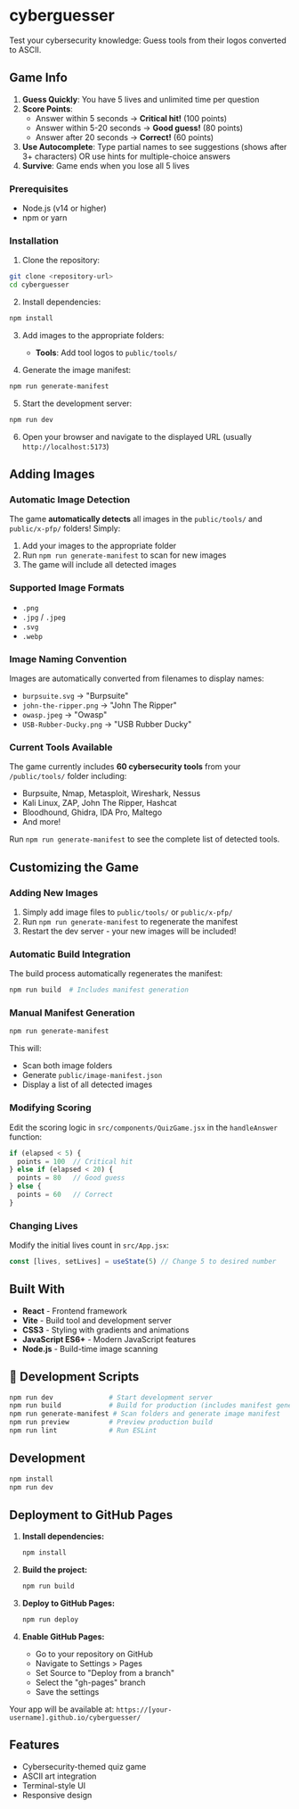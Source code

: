 # cyberguesser

Test your cybersecurity knowledge: Guess tools from their logos converted to ASCII.

## Game Info

1. **Guess Quickly**: You have 5 lives and unlimited time per question
2. **Score Points**: 
   - Answer within 5 seconds → **Critical hit!** (100 points)
   - Answer within 5-20 seconds → **Good guess!** (80 points)
   - Answer after 20 seconds → **Correct!** (60 points)
3. **Use Autocomplete**: Type partial names to see suggestions (shows after 3+ characters) OR use hints for multiple-choice answers
4. **Survive**: Game ends when you lose all 5 lives


### Prerequisites
- Node.js (v14 or higher)
- npm or yarn

### Installation

1. Clone the repository:
```bash
git clone <repository-url>
cd cyberguesser
```

2. Install dependencies:
```bash
npm install
```

3. Add images to the appropriate folders:
   - **Tools**: Add tool logos to `public/tools/`

4. Generate the image manifest:
```bash
npm run generate-manifest
```

5. Start the development server:
```bash
npm run dev
```

6. Open your browser and navigate to the displayed URL (usually `http://localhost:5173`)

## Adding Images

### Automatic Image Detection

The game **automatically detects** all images in the `public/tools/` and `public/x-pfp/` folders! Simply:

1. Add your images to the appropriate folder
2. Run `npm run generate-manifest` to scan for new images
3. The game will include all detected images

### Supported Image Formats

- `.png`
- `.jpg` / `.jpeg` 
- `.svg`
- `.webp`

### Image Naming Convention

Images are automatically converted from filenames to display names:

- `burpsuite.svg` → "Burpsuite"
- `john-the-ripper.png` → "John The Ripper"
- `owasp.jpeg` → "Owasp"
- `USB-Rubber-Ducky.png` → "USB Rubber Ducky"

### Current Tools Available

The game currently includes **60 cybersecurity tools** from your `/public/tools/` folder including:
- Burpsuite, Nmap, Metasploit, Wireshark, Nessus
- Kali Linux, ZAP, John The Ripper, Hashcat
- Bloodhound, Ghidra, IDA Pro, Maltego
- And more!

Run `npm run generate-manifest` to see the complete list of detected tools.

## Customizing the Game

### Adding New Images

1. Simply add image files to `public/tools/` or `public/x-pfp/`
2. Run `npm run generate-manifest` to regenerate the manifest
3. Restart the dev server - your new images will be included!

### Automatic Build Integration

The build process automatically regenerates the manifest:
```bash
npm run build  # Includes manifest generation
```

### Manual Manifest Generation

```bash
npm run generate-manifest
```

This will:
- Scan both image folders
- Generate `public/image-manifest.json`
- Display a list of all detected images

### Modifying Scoring

Edit the scoring logic in `src/components/QuizGame.jsx` in the `handleAnswer` function:

```javascript
if (elapsed < 5) {
  points = 100  // Critical hit
} else if (elapsed < 20) {
  points = 80   // Good guess
} else {
  points = 60   // Correct
}
```

### Changing Lives

Modify the initial lives count in `src/App.jsx`:

```javascript
const [lives, setLives] = useState(5) // Change 5 to desired number
```

## Built With

- **React** - Frontend framework
- **Vite** - Build tool and development server
- **CSS3** - Styling with gradients and animations
- **JavaScript ES6+** - Modern JavaScript features
- **Node.js** - Build-time image scanning


## 🔧 Development Scripts

```bash
npm run dev              # Start development server
npm run build            # Build for production (includes manifest generation)
npm run generate-manifest # Scan folders and generate image manifest
npm run preview          # Preview production build
npm run lint             # Run ESLint
```

## Development

```bash
npm install
npm run dev
```

## Deployment to GitHub Pages

1. **Install dependencies:**
   ```bash
   npm install
   ```

2. **Build the project:**
   ```bash
   npm run build
   ```

3. **Deploy to GitHub Pages:**
   ```bash
   npm run deploy
   ```

4. **Enable GitHub Pages:**
   - Go to your repository on GitHub
   - Navigate to Settings > Pages
   - Set Source to "Deploy from a branch"
   - Select the "gh-pages" branch
   - Save the settings

Your app will be available at: `https://[your-username].github.io/cyberguesser/`

## Features

- Cybersecurity-themed quiz game
- ASCII art integration
- Terminal-style UI
- Responsive design
